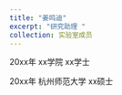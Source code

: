 ```yaml
---
title: "姜鸣迪"
excerpt: "研究助理 "
collection: 实验室成员
---
```


 
20xx年 xx学院      xx学士


20xx年 杭州师范大学    xx硕士
